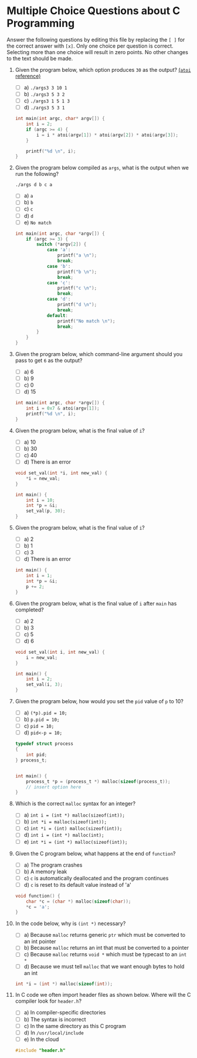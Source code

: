 # Multiple Choice Questions about C Programming

Answer the following questions by editing this file by replacing the `[ ]` for the correct answer with `[x]`.
Only one choice per question is correct.
Selecting more than one choice will result in zero points.
No other changes to the text should be made.

1. Given the program below, which option produces `30` as the output? [(`atoi` reference)](https://en.wikibooks.org/wiki/C_Programming/stdlib.h/atoi)

    - [ ] a) `./args3 3 10 1`
    - [ ] b) `./args3 5 3 2`
    - [ ] c) `./args3 1 5 1 3`
    - [ ] d) `./args3 5 3 1`

    ```c
    int main(int argc, char* argv[]) {
        int i = 2;
        if (argc >= 4) {
            i = i * atoi(argv[1]) * atoi(argv[2]) * atoi(argv[3]);
        }

        printf("%d \n", i);
    }
    ```

2. Given the program below compiled as `args`, what is the output when we run the following?

    ```console
    ./args d b c a
    ```

    - [ ] a) `a`
    - [ ] b) `b`
    - [ ] c) `c`
    - [ ] d) `d`
    - [ ] e) `No match`

    ```c
    int main(int argc, char *argv[]) {
        if (argc >= 3) {
            switch (*argv[2]) {
                case 'a':
                    printf("a \n");
                    break;
                case 'b':
                    printf("b \n");
                    break;
                case 'c':
                    printf("c \n");
                    break;
                case 'd':
                    printf("d \n");
                    break;
                default:
                    printf("No match \n");
                    break;
            }
        }
    }
    ```

3. Given the program below, which command-line argument should you pass to get `6` as the output?

    - [ ] a) 6
    - [ ] b) 9
    - [ ] c) 0
    - [ ] d) 15

    ```c
    int main(int argc, char *argv[]) {
        int i = 0x7 & atoi(argv[1]);
        printf("%d \n", i);
    }
    ```

4. Given the program below, what is the final value of `i`?

    - [ ] a) 10
    - [ ] b) 30
    - [ ] c) 40
    - [ ] d) There is an error

    ```c
    void set_val(int *i, int new_val) {
        *i = new_val;
    }

    int main() {
        int i = 10;
        int *p = &i;
        set_val(p, 30);
    }
    ```

5. Given the program below, what is the final value of `i`?

    - [ ] a) 2
    - [ ] b) 1
    - [ ] c) 3
    - [ ] d) There is an error

    ```c
    int main() {
        int i = 1;
        int *p = &i;
        p += 2;
    }
    ```

6. Given the program below, what is the final value of `i` after `main` has completed?

    - [ ] a) 2
    - [ ] b) 3
    - [ ] c) 5
    - [ ] d) 6

    ```c
    void set_val(int i, int new_val) {
        i = new_val;
    }

    int main() {
        int i = 2;
        set_val(i, 3);
    }
    ```

7. Given the program below, how would you set the `pid` value of `p` to 10?

    - [ ] a) `(*p).pid = 10;`
    - [ ] b) `p.pid = 10;`
    - [ ] c) `pid = 10;`
    - [ ] d) `pid<-p = 10;`

    ```c
    typedef struct process
    {
        int pid;
    } process_t;


    int main() {
        process_t *p = (process_t *) malloc(sizeof(process_t));
        // insert option here
    }
    ```

8. Which is the correct `malloc` syntax for an integer?

    - [ ] a) `int i = (int *) malloc(sizeof(int));`
    - [ ] b) `int *i = malloc(sizeof(int));`
    - [ ] c) `int *i = (int) malloc(sizeof(int));`
    - [ ] d) `int i = (int *) malloc(int);`
    - [ ] e) `int *i = (int *) malloc(sizeof(int));`

9. Given the C program below, what happens at the end of `function`?

    - [ ] a) The program crashes
    - [ ] b) A memory leak
    - [ ] c) `c` is automatically deallocated and the program continues
    - [ ] d) `c` is reset to its default value instead of 'a'

    ```c
    void function() {
        char *c = (char *) malloc(sizeof(char));
        *c = 'a';
    }
    ```

10. In the code below, why is `(int *)` necessary?

    - [ ] a) Because `malloc` returns generic `ptr` which must be converted to an int pointer
    - [ ] b) Because `malloc` returns an int that must be converted to a pointer
    - [ ] c) Because `malloc` returns `void *` which must be typecast to an `int *`
    - [ ] d) Because we must tell `malloc` that we want enough bytes to hold an int

    ```c
    int *i = (int *) malloc(sizeof(int));
    ```

11. In C code we often import header files as shown below. Where will the C compiler look for `header.h`?

    - [ ] a) In compiler-specific directories
    - [ ] b) The syntax is incorrect
    - [ ] c) In the same directory as this C program
    - [ ] d) In `/usr/local/include`
    - [ ] e) In the cloud

    ```c
    #include "header.h"
    ```
